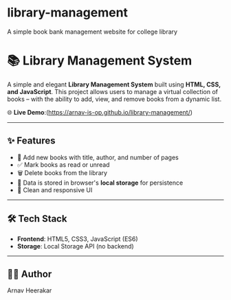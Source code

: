 # library-management
A simple book bank management website for college library
# 📚 Library Management System

A simple and elegant **Library Management System** built using **HTML, CSS, and JavaScript**. This project allows users to manage a virtual collection of books – with the ability to add, view, and remove books from a dynamic list.

🌐 **Live Demo**:(https://arnav-is-op.github.io/library-management/)

---

## ✨ Features

- 📖 Add new books with title, author, and number of pages
- ✅ Mark books as read or unread
- 🗑️ Delete books from the library
- 💾 Data is stored in browser's **local storage** for persistence
- 🧠 Clean and responsive UI

---

## 🛠️ Tech Stack

- **Frontend**: HTML5, CSS3, JavaScript (ES6)
- **Storage**: Local Storage API (no backend)

---
## 👨‍💻 Author

Arnav Heerakar


